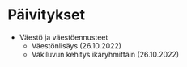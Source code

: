 # Päivitykset
* Väestö ja väestöennusteet
    + Väestönlisäys (26.10.2022)
    + Väkiluvun kehitys ikäryhmittäin (26.10.2022)
